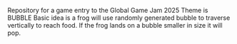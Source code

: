 Repository for a game entry to the Global Game Jam 2025
Theme is BUBBLE
Basic idea is a frog will use randomly generated bubble to traverse vertically to reach food. If the frog lands on a bubble smaller in size it will pop.
